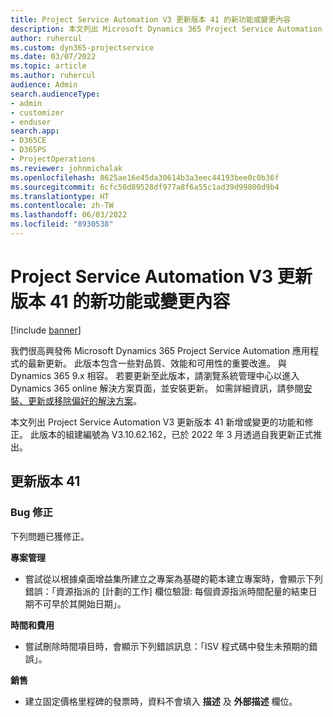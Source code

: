 ```yaml
---
title: Project Service Automation V3 更新版本 41 的新功能或變更內容
description: 本文列出 Microsoft Dynamics 365 Project Service Automation V3 更新版本 41 中提供的功能和修正。
author: ruhercul
ms.custom: dyn365-projectservice
ms.date: 03/07/2022
ms.topic: article
ms.author: ruhercul
audience: Admin
search.audienceType:
- admin
- customizer
- enduser
search.app:
- D365CE
- D365PS
- ProjectOperations
ms.reviewer: johnmichalak
ms.openlocfilehash: 8625ae16e45da30614b3a3eec44193bee0c0b36f
ms.sourcegitcommit: 6cfc50d89528df977a8f6a55c1ad39d99800d9b4
ms.translationtype: HT
ms.contentlocale: zh-TW
ms.lasthandoff: 06/03/2022
ms.locfileid: "8930538"
---
```

# <a name="whats-new-or-changed-in-project-service-automation-update-release-41-v3"></a>Project Service Automation V3 更新版本 41 的新功能或變更內容

[!include [banner](../includes/psa-now-project-operations.md)]

我們很高興發佈 Microsoft Dynamics 365 Project Service Automation 應用程式的最新更新。 此版本包含一些對品質、效能和可用性的重要改進。 與 Dynamics 365 9.x 相容。 若要更新至此版本，請瀏覽系統管理中心以進入 Dynamics 365 online 解決方案頁面，並安裝更新。 如需詳細資訊，請參閱[安裝、更新或移除偏好的解決方案](/power-platform/admin/install-remove-preferred-solution)。

本文列出 Project Service Automation V3 更新版本 41 新增或變更的功能和修正。 此版本的組建編號為 V3.10.62.162，已於 2022 年 3 月透過自我更新正式推出。

## <a name="update-release-41"></a>更新版本 41

### <a name="bug-fixes"></a>Bug 修正

下列問題已獲修正。

**專案管理**
- 嘗試從以根據桌面增益集所建立之專案為基礎的範本建立專案時，會顯示下列錯誤：「資源指派的 [計劃的工作] 欄位驗證: 每個資源指派時間配量的結束日期不可早於其開始日期」。

**時間和費用**
- 嘗試刪除時間項目時，會顯示下列錯誤訊息：「ISV 程式碼中發生未預期的錯誤」。

**銷售**
- 建立固定價格里程碑的發票時，資料不會填入 **描述** 及 **外部描述** 欄位。 
